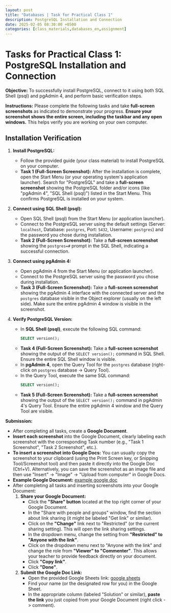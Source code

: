 ```yaml
---
layout: post
title: "Databases | Task for Practical Class 1"
description: PostgreSQL Installation and Connection
date: 2025-02-05 08:30:00 +0500
categories: [class_materials,databases_en,assignment]
---
```

# Tasks for Practical Class 1: PostgreSQL Installation and Connection

**Objective:** To successfully install PostgreSQL, connect to it using both SQL Shell (psql) and pgAdmin 4, and perform basic verification steps.

**Instructions:** Please complete the following tasks and take **full-screen screenshots** as indicated to demonstrate your progress.  **Ensure your screenshot shows the entire screen, including the taskbar and any open windows.** This helps verify you are working on your own computer.

## Installation Verification

1.  **Install PostgreSQL:**
    *   Follow the provided guide (your class material) to install PostgreSQL on your computer.
    *   **Task 1 (Full-Screen Screenshot):** After the installation is complete, open the Start Menu (or your operating system's application launcher).  Search for "PostgreSQL" and take a **full-screen screenshot** showing the PostgreSQL folder and/or icons (like "pgAdmin 4", "SQL Shell (psql)") listed in the Start Menu. This confirms PostgreSQL is installed on your system.

2.  **Connect using SQL Shell (psql):**
    *   Open SQL Shell (psql) from the Start Menu (or application launcher).
    *   Connect to the PostgreSQL server using the default settings (Server: `localhost`, Database: `postgres`, Port: `5432`, Username: `postgres`) and the password you chose during installation.
    *   **Task 2 (Full-Screen Screenshot):** Take a **full-screen screenshot** showing the `postgres=#` prompt in the SQL Shell, indicating a successful connection.

3.  **Connect using pgAdmin 4:**
    *   Open pgAdmin 4 from the Start Menu (or application launcher).
    *   Connect to the PostgreSQL server using the password you chose during installation.
    *   **Task 3 (Full-Screen Screenshot):** Take a **full-screen screenshot** showing the pgAdmin 4 interface with the connected server and the `postgres` database visible in the Object explorer (usually on the left side).  Make sure the entire pgAdmin 4 window is visible in the screenshot.

4.  **Verify PostgreSQL Version:**
    *   In **SQL Shell (psql)**, execute the following SQL command:
        ```sql
        SELECT version();
        ```
    *   **Task 4 (Full-Screen Screenshot):** Take a **full-screen screenshot** showing the output of the `SELECT version();` command in SQL Shell. Ensure the entire SQL Shell window is visible.
    *   In **pgAdmin 4**, open the Query Tool for the `postgres` database (right-click on `postgres` database -> Query Tool).
    *   In the Query Tool, execute the same SQL command:
        ```sql
        SELECT version();
        ```
    *   **Task 5 (Full-Screen Screenshot):** Take a **full-screen screenshot** showing the output of the `SELECT version();` command in pgAdmin 4's Query Tool. Ensure the entire pgAdmin 4 window and the Query Tool are visible.


**Submission:**
*   After completing all tasks, create a **Google Document**.
*   **Insert each screenshot** into the Google Document, clearly labeling each screenshot with the corresponding Task number (e.g., "Task 1 Screenshot", "Task 2 Screenshot", etc.).
*   **To insert a screenshot into Google Docs:** You can usually copy the screenshot to your clipboard (using the Print Screen key, or Snipping Tool/Screenshot tool) and then paste it directly into the Google Doc (Ctrl+V). Alternatively, you can save the screenshot as an image file and then use "Insert" -> "Image" -> "Upload from computer" in Google Docs.
*   **Example Google Document:** [example google doc](https://docs.google.com/document/d/19sulXy7SxGjuOdvLj1h0KOGSVxHN2LCXNk_iL8P3V7E/edit?usp=sharing)
*   After completing all tasks and inserting screenshots into your Google Document:
    1.  **Share your Google Document:**
        *   Click the **"Share" button** located at the top right corner of your Google Document.
        *   In the "Share with people and groups" window, find the section about link sharing (it might be labeled "Get link" or similar).
        *   Click on the **"Change"** link next to "Restricted" (or the current sharing setting). This will open the link sharing settings.
        *   In the dropdown menu, change the setting from **"Restricted" to "Anyone with the link"**.
        *   Click on the dropdown menu next to "Anyone with the link" and change the role from **"Viewer" to "Commenter"**.  This allows your teacher to provide feedback directly on your document.
        *   Click **"Copy link"**.
        *   Click **"Done"**.
	1.  **Submit the Google Doc Link:**
        *   Open the provided Google Sheets link: [google sheets](https://docs.google.com/spreadsheets/d/1D5CNHZo12ka4Ax5iHL2mvwyDa_pVIzp0I8Heh-P5yxI/edit?usp=sharing)
        *   Find your name (or the designated row for you) in the Google Sheet.
        *   In the appropriate column (labeled "Solution" or similar), **paste the link** you just copied from your Google Document (right click -> comment).